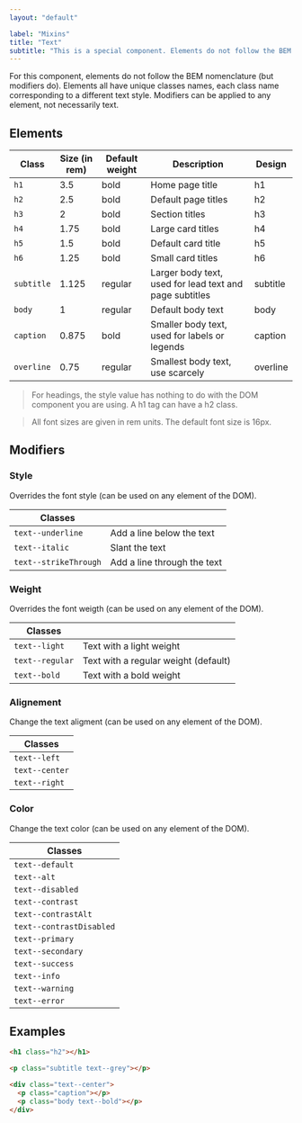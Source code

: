 ```yaml
---
layout: "default"

label: "Mixins"
title: "Text"
subtitle: "This is a special component. Elements do not follow the BEM nomenclature (but the modifiers do). Each elements has a disctinct class name."
---
```


For this component, elements do not follow the BEM nomenclature (but modifiers do). Elements all have unique classes names, each class name corresponding to a different text style. Modifiers can be applied to any element, not necessarily text.

## Elements

| Class | Size (in rem) | Default weight | Description | Design |
| --- | --- |--- | --- | --- |
| `h1` | 3.5 | bold | Home page title | <span class="h1">h1</span>
| `h2` | 2.5 | bold | Default page titles | <span class="h2">h2</span>
| `h3` | 2 | bold | Section titles | <span class="h3">h3</span>
| `h4` | 1.75 | bold | Large card titles | <span class="h4">h4</span>
| `h5` | 1.5 | bold | Default card title | <span class="h5">h5</span>
| `h6` | 1.25 | bold | Small card titles | <span class="h6">h6</span>
| `subtitle` | 1.125 | regular | Larger body text, used for lead text and page subtitles | <span class="subtitle">subtitle</span>
| `body` | 1 | regular | Default body text | <span class="body">body</span>
| `caption` | 0.875 | bold | Smaller body text, used for labels or legends | <span class="caption">caption</span>
| `overline` | 0.75 | regular | Smallest body text, use scarcely | <span class="overline">overline</span>

> For headings, the style value has nothing to do with the DOM component you are using. A h1 tag can have a h2 class.

> All font sizes are given in rem units. The default font size is 16px.

## Modifiers

### Style

Overrides the font style (can be used on any element of the DOM).

| Classes | |
| --- | --- |
| `text--underline` | <span class="text--underline">Add a line below the text</span> |
| `text--italic` | <span class="text--italic">Slant the text</span> |
| `text--strikeThrough` | <span class="text--strikeThrough">Add a line through the text</span> |

### Weight

Overrides the font weigth (can be used on any element of the DOM).

| Classes | |
| --- | --- |
| `text--light` | <span class="text--light">Text with a light weight</span> |
| `text--regular` | <span class="text--regular">Text with a regular weight (default)</span> |
| `text--bold` | <span class="text--bold">Text with a bold weight</span> |

### Alignement

Change the text aligment (can be used on any element of the DOM).

| Classes |
| --- |
| `text--left` | <span style="display: block;" class="text--left">Left text</span> |
| `text--center` | <span style="display: block;" class="text--center">Centered text</span> |
| `text--right` | <span style="display: block;" class="text--right">Right text</span> |

### Color

Change the text color (can be used on any element of the DOM).

| Classes |
| --- |
| `text--default` | <span class="body text--default">This is a default text</span> |
| `text--alt` | <span class="body text--alt">This is an alternate text</span> |
| `text--disabled` | <span class="body text--disabled">This is a disabled text</span> |
| `text--contrast` | <span class="textBlock fill--black"><span class="body text--contrast">This is a default contrast text</span></span> |
| `text--contrastAlt` | <span class="textBlock fill--black"><span class="body text--contrastAlt">This is an alternate contrast text</span></span> |
| `text--contrastDisabled` | <span class="textBlock fill--black"><span class="body text--contrastDisabled">This is a disabled contrast text</span></span> |
| `text--primary` | <span class="body text--primary">This is a primary text</span> |
| `text--secondary` | <span class="body text--secondary">This is a secondary text</span> |
| `text--success` | <span class="body text--success">This is a success text</span> |
| `text--info` | <span class="body text--info">This is an info text</span> |
| `text--warning` | <span class="body text--warning">This is a warning text</span> |
| `text--error` | <span class="body text--error">This is an error text</span> |

## Examples

```html
<h1 class="h2"></h1>
```

```html
<p class="subtitle text--grey"></p>
```

```html
<div class="text--center">
  <p class="caption"></p>
  <p class="body text--bold"></p>
</div>
```
